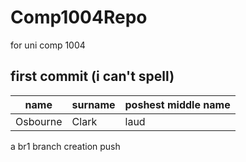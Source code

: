 # Comp1004Repo

for uni comp 1004

## first commit (i can't spell)

| name     | surname | poshest middle name |
| -------- | ------- | ------------------- |
| Osbourne | Clark   | laud                |

a br1 branch creation push
